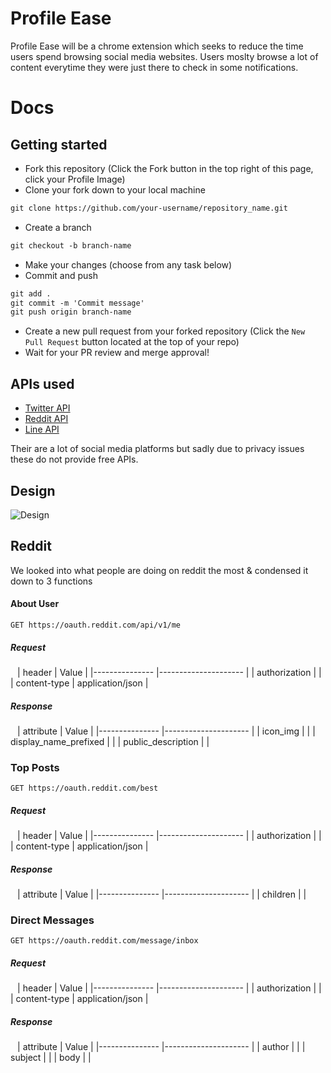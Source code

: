 # Profile Ease
Profile Ease will be a chrome extension which seeks to reduce the time users spend browsing social media websites. Users moslty browse a lot of content everytime they were just there to check in some notifications.

# Docs
## Getting started
* Fork this repository (Click the Fork button in the top right of this page, click your Profile Image)
* Clone your fork down to your local machine

```markdown
git clone https://github.com/your-username/repository_name.git
```

* Create a branch

```markdown
git checkout -b branch-name
```

* Make your changes (choose from any task below)
* Commit and push

```markdown
git add .
git commit -m 'Commit message'
git push origin branch-name
```

* Create a new pull request from your forked repository (Click the `New Pull Request` button located at the top of your repo)
* Wait for your PR review and merge approval!

## APIs used 
* [Twitter API](https://developer.twitter.com/en/docs)
* [Reddit API](https://www.reddit.com/dev/api/)
* [Line API](https://developers.line.biz/en/)

 Their are a lot of social media platforms but sadly due to privacy issues these do not provide free APIs.
 
 ## Design
 ![Design](https://user-images.githubusercontent.com/22274195/94824571-cecef180-0422-11eb-8c58-643866e0de63.png)
 
 ## Reddit 
 We looked into what people are doing on reddit the most & condensed it down to 3 functions
 #### About User
 ```
GET https://oauth.reddit.com/api/v1/me
 ```
 ##### Request
 ``` ```
 | header        	| Value               	|
|---------------	|---------------------	|
| authorization 	| <user-access-token> 	|
| content-type  	| application/json    	|

 ##### Response
 ``` ```
 | attribute        	| Value               	|
|---------------	|---------------------	|
| icon_img 	| <user-image> 	|
| display_name_prefixed  	| <user-display-name>    	|
| public_description  	| <user-public-description>    	|

### Top Posts
 ```
GET https://oauth.reddit.com/best
 ```
 ##### Request
 ``` ```
 | header        	| Value               	|
|---------------	|---------------------	|
| authorization 	| <user-access-token> 	|
| content-type  	| application/json    	|

 ##### Response
 ``` ```
 | attribute        	| Value               	|
|---------------	|---------------------	|
| children	| <feed-posts> 	|
### Direct Messages
 ```
GET https://oauth.reddit.com/message/inbox
 ```

 ##### Request
 ``` ```
 | header        	| Value               	|
|---------------	|---------------------	|
| authorization 	| <user-access-token> 	|
| content-type  	| application/json    	|

 ##### Response
 ``` ```
 | attribute        	| Value               	|
|---------------	|---------------------	|
| author	| <message-sender> 	|
| subject	| <message-subject> 	|
| body	| <message-body> 	|




 

